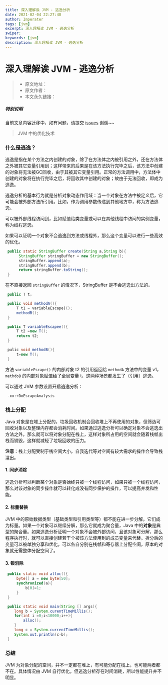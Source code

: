 ```yaml
---
title: 深入理解诶 JVM - 逃逸分析
date: 2021-02-04 22:27:48
author: Imperater
tags: [jvm]
excerpt: 深入理解诶 JVM - 逃逸分析
swiper:
keywords: [jvm]
description: 深入理解诶 JVM - 逃逸分析
---
```


# 深入理解诶 JVM - 逃逸分析

> * 原文地址：[]()
> * 原文作者：[]()
> * 本文永久链接：[]()

##### **特别说明**

当前文章内容迁移中，如有问题，请提交 [issues](https://github.com/Starrier/starrier.github.io/issues) 谢谢~~



> JVM 中的优化技术

### 什么是逃逸？

逃逸是指在某个方法之内创建的对象，除了在方法体之内被引用之外，还在方法体之外被其它变量引用到；这样带来的后果是在该方法执行完毕之后，该方法中创建的对象将无法被GC回收，由于其被其它变量引用。正常的方法调用中，方法体中创建的对象将在执行完毕之后，将回收其中创建的对象；故由于无法回收，即成为逃逸。

逃逸分析的基本行为就是分析对象动态作用域：当一个对象在方法中被定义后，它可能会被外部方法所引用。比如，作为调用参数传递到其他地方中，称为方法逃逸。

可以被外部线程访问到，比如赋值给类变量或可以在其他线程中访问的实例变量，称为线程逃逸。

如果可以证明一个对象不会逃逸到方法或线程外，那么这个变量可以进行一些高效的优化。

``` Java
 public static StringBuffer create(String a,String b){
      StringBuffer stringBuffer = new StringBuffer();
      stringBuffer.append(a);
      stringBuffer.append(b);
      return stringBuffer.toString();
 }
```

在不直接返回 `stringBuffer` 的情况下，StringBuffer 是不会逃逸出方法的。

``` Java
 public T t;

 public void methodA(){
     T t1 = variableEscape)();
     methodB();
 }

 public T variableEscapee(){
     T t2 =new T();
     return t2;
 }

 pulic void methodB(){
     t=new T();
 }
```

方法 `variableEscape()` 的内部对象 t2 的引用返回给 `methodA` 方法中的变量 v1，`methdoB` 的内部对象赋值给了全局变量 t，这两种场景都发生了（引用）逃逸。

可以通过 JVM 参数设置开启逃逸分析：

``` Java
 -xx:+DoEscapeAnalysis
```

### 栈上分配

Java 对象是在堆上分配的，垃圾回收机制会回收堆上不再使用的对象，但筛选可回收对象以及整理内存都会消耗时间。如果通过逃逸分析可以确定对象不会逃逸出方法之外，那么就可以将对象分配在栈上，这样对象所占用的空间就会随着栈帧出栈而销毁，这样就减轻了垃圾回收的压力。

**注意**：栈上分配受制于栈空间大小。自我迭代等对空间有较大需求的操作会导致栈溢出。

#### 1. 同步消除

逃逸分析可以判断某个对象是否始终只被一个线程访问，如果只被一个线程访问，那么对该对象的同步操作就可以转化成没有同步保护的操作，可以提高并发和性能。

#### 2. 标量替换

JVM 中的原始数据类型（基础类型和引用类型等）都不能在进一步分解，它们成为标量。如果一个对象可以继续分解，那么它就成为聚合量，Java 中的**对象**是典型的聚合量。如果逃逸分析证明一个对象不会被外部访问，且该对象可分解，那么程序执行时，就可以直接创建若干个被该方法使用到的成员变量来代替。拆分后的变量可以被单独分享和优化，可以各自分别在栈帧和寄存器上分配空间，原本的对象就无需整体分配空间了。

#### 3. 锁消除

``` Java
 public static void alloc(){
     byte[] a = new byte[50];
     synchronized(a){
         b[0]=1;
     }
 }

 public static void main(String [] args){
    long b = System.curentTimeMillis();
    for(int i =0;i<10000;i++){
        alloc();
    }
    long c = System.currentTimeMillis();
    System.out.println(c-b);
 }
```

### **总结**

JVM 为对象分配的空间，并不一定都在堆上，有可能分配在栈上，也可能两者都不在。具体情况由 JVM 自行优化。但逃逸分析存在时间消耗，所以性能提升并不明显。

